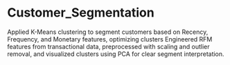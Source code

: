 # Customer_Segmentation
 Applied K-Means clustering to segment customers based on Recency, Frequency, and Monetary features, optimizing clusters  Engineered RFM features from transactional data, preprocessed with scaling and outlier removal, and visualized  clusters using PCA for clear segment interpretation. 
